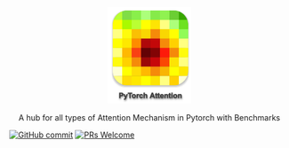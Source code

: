 <p align="center">
  <img width="150" src="./docs/icon.png">
</p>

<p align="center">A hub for all types of Attention Mechanism in Pytorch with Benchmarks </p>


[![GitHub commit](https://img.shields.io/github/last-commit/monk1337/TorchAttention)](https://github.com/monk1337/TorchAttention/commits/master)
[![PRs Welcome](https://img.shields.io/badge/PRs-welcome-brightgreen.svg?style=flat-square)](http://makeapullrequest.com)
